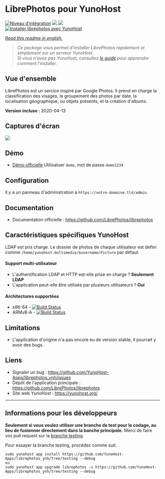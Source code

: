 # LibrePhotos pour YunoHost

[![Niveau d'intégration](https://dash.yunohost.org/integration/librephotos.svg)](https://dash.yunohost.org/appci/app/librephotos) ![](https://ci-apps.yunohost.org/ci/badges/librephotos.status.svg) ![](https://ci-apps.yunohost.org/ci/badges/librephotos.maintain.svg)  
[![Installer librephotos avec YunoHost](https://install-app.yunohost.org/install-with-yunohost.svg)](https://install-app.yunohost.org/?app=librephotos)

*[Read this readme in english.](./README.md)* 

> *Ce package vous permet d'installer LibrePhotos rapidement et simplement sur un serveur YunoHost.  
Si vous n'avez pas YunoHost, consultez [le guide](https://yunohost.org/#/install) pour apprendre comment l'installer.*

## Vue d'ensemble
LibrePhotos est un sercice inspiré par Google Photos. Il prend en charge la classification des visages, le groupement des photos par date, la localisation géographique, ou objets présents, et la création d'albums.

**Version incluse :** 2020-04-13

## Captures d'écran

![](https://raw.githubusercontent.com/LibrePhotos/librephotos/dev/screenshots/mockups_main_fhd.png)

## Démo

* [Démo officielle](https://demo2.librephotos.com/) Utilisatuer `demo`, mot de passe `demo1234`

## Configuration

Il y a un panneau d'administration à `https://votre-domaine.tld/admin`.

## Documentation

* Documentation officielle : https://github.com/LibrePhotos/librephotos

## Caractéristiques spécifiques YunoHost
LDAP est pris charge. Le dossier de photos de chaque utilisateur est defini comme `/home/yunohost.multimedia/$username/Picture` par défaut.

#### Support multi-utilisateur

* L'authentification LDAP et HTTP est-elle prise en charge ? **Seulement LDAP**
* L'application peut-elle être utilisée par plusieurs utilisateurs ? **Oui**

#### Architectures supportées

* x86-64 - [![Build Status](https://ci-apps.yunohost.org/ci/logs/librephotos%20%28Apps%29.svg)](https://ci-apps.yunohost.org/ci/apps/librephotos/)
* ARMv8-A - [![Build Status](https://ci-apps-arm.yunohost.org/ci/logs/librephotos%20%28Apps%29.svg)](https://ci-apps-arm.yunohost.org/ci/apps/librephotos/)

## Limitations

* L'application d'origine n'a pas encore eu de version stable, il pourrait y avoir des bugs.

## Liens

* Signaler un bug : https://github.com/YunoHost-Apps/librephotos_ynh/issues
* Dépôt de l'application principale : https://github.com/LibrePhotos/librephotos
* Site web YunoHost : https://yunohost.org/

---

## Informations pour les développeurs

**Seulement si vous voulez utiliser une branche de test pour le codage, au lieu de fusionner directement dans la banche principale.**
Merci de faire vos pull request sur la [branche testing](https://github.com/YunoHost-Apps/librephotos_ynh/tree/testing).

Pour essayer la branche testing, procédez comme suit.
```
sudo yunohost app install https://github.com/YunoHost-Apps/librephotos_ynh/tree/testing --debug
ou
sudo yunohost app upgrade librephotos -u https://github.com/YunoHost-Apps/librephotos_ynh/tree/testing --debug
```
